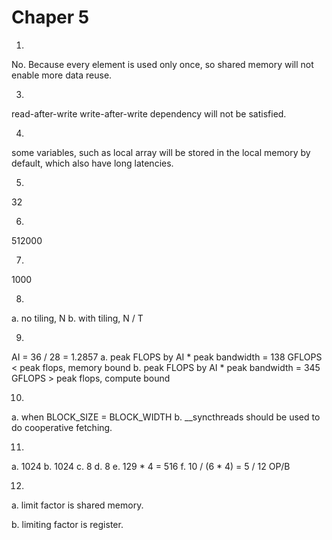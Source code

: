 # Chaper 5

1.
No. Because every element is used only once, so shared memory will not enable more data reuse.

3.

read-after-write write-after-write dependency will not be satisfied.

4.
some variables, such as local array will be stored in the local memory by default, which also have long latencies.

5.
32

6.
512000

7.
1000

8.
a. no tiling, N
b. with tiling, N / T

9.
AI = 36 / 28 = 1.2857
a. peak FLOPS by AI * peak bandwidth =  138 GFLOPS < peak flops, memory bound
b. peak FLOPS by AI * peak bandwidth = 345 GFLOPS > peak flops, compute bound

10.
a. when BLOCK_SIZE = BLOCK_WIDTH
b. __syncthreads should be used to do cooperative fetching.

11.
a. 1024
b. 1024
c. 8
d. 8
e. 129 * 4 = 516
f. 10 / (6 * 4) = 5 / 12 OP/B

12.
a.
limit factor is shared memory.

b.
limiting factor is register.